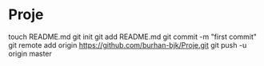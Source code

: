 Proje
=====
touch README.md
git init
git add README.md
git commit -m "first commit"
git remote add origin https://github.com/burhan-bjk/Proje.git
git push -u origin master
